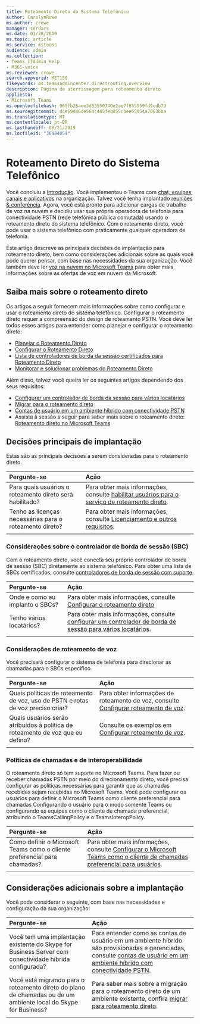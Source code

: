 ```yaml
---
title: Roteamento Direto do Sistema Telefônico
author: CarolynRowe
ms.author: crowe
manager: serdars
ms.date: 01/28/2019
ms.topic: article
ms.service: msteams
audience: admin
ms.collection:
- Teams_ITAdmin_Help
- M365-voice
ms.reviewer: crowe
search.appverid: MET150
f1keywords: ms.teamsadmincenter.directrouting.overview
description: Página de aterrissagem para roteamento direto
appliesto:
- Microsoft Teams
ms.openlocfilehash: 965fb26aee3d83550740e2ae7f855559fd9cdb79
ms.sourcegitcommit: d4e69d46de564c445feb855cbee55954a7063bba
ms.translationtype: MT
ms.contentlocale: pt-BR
ms.lasthandoff: 08/21/2019
ms.locfileid: "36484054"
---
```

# <a name="phone-system-direct-routing"></a>Roteamento Direto do Sistema Telefônico

Você concluiu a [Introdução](get-started-with-teams-quick-start.md). Você implementou o Teams com [chat, equipes, canais e aplicativos](deploy-chat-teams-channels-microsoft-teams-landing-page.md) na organização. Talvez você tenha implantado [reuniões & conferência](deploy-meetings-microsoft-teams-landing-page.md). Agora, você está pronto para adicionar cargas de trabalho de voz na nuvem e decidiu usar sua própria operadora de telefonia para conectividade PSTN (rede telefônica pública comutada) usando o roteamento direto do sistema telefônico. Com o roteamento direto, você pode usar o sistema telefônico com praticamente qualquer operadora de telefonia.

Este artigo descreve as principais decisões de implantação para roteamento direto, bem como considerações adicionais sobre as quais você pode querer pensar, com base nas necessidades da sua organização. Você também deve ler [voz na nuvem no Microsoft Teams](cloud-voice-landing-page.md) para obter mais informações sobre as ofertas de voz em nuvem da Microsoft.

## <a name="learn-more-about-direct-routing"></a>Saiba mais sobre o roteamento direto

Os artigos a seguir fornecem mais informações sobre como configurar e usar o roteamento direto do sistema telefônico. Configurar o roteamento direto requer a compreensão do design de roteamento PSTN. Você deve ler todos esses artigos para entender como planejar e configurar o roteamento direto:

- [Planejar o Roteamento Direto](direct-routing-plan.md) 
- [Configurar o Roteamento Direto](direct-routing-configure.md)
- [Lista de controladores de borda da sessão certificados para Roteamento Direto](direct-routing-border-controllers.md)
- [Monitorar e solucionar problemas do Roteamento Direto](direct-routing-monitor-and-troubleshoot.md)

Além disso, talvez você queira ler os seguintes artigos dependendo dos seus requisitos:

-  [Configurar um controlador de borda da sessão para vários locatários](direct-routing-sbc-multiple-tenants.md)
-  [Migrar para o roteamento direto](direct-routing-migrating.md)
-  [Contas de usuário em um ambiente híbrido com conectividade PSTN](direct-routing-user-accounts-in-a-hybrid-environment.md)
- Assista à sessão a seguir para saber mais sobre o roteamento direto: [Roteamento direto no Microsoft Teams](https://aka.ms/teams-direct-routing)

## <a name="core-deployment-decisions"></a>Decisões principais de implantação

Estas são as principais decisões a serem consideradas para o roteamento direto. 

|Pergunte-se|Ação |
| :------------|:-------|
|Para quais usuários o roteamento direto será habilitado? | Para obter mais informações, consulte [habilitar usuários para o serviço de roteamento direto](direct-routing-configure.md#enable-users-for-direct-routing-service). |
Tenho as licenças necessárias para o roteamento direto? | Para obter mais informações, consulte [Licenciamento e outros requisitos](direct-routing-plan.md#licensing-and-other-requirements).
|||

### <a name="session-border-controller-sbc-considerations"></a>Considerações sobre o controlador de borda de sessão (SBC)

Com o roteamento direto, você conecta seu próprio controlador de borda de sessão (SBC) diretamente ao sistema telefônico.  Para obter uma lista de SBCs certificados, consulte [controladores de borda de sessão com suporte](direct-routing-border-controllers.md).

|Pergunte-se|Ação |
|:------------|:-------|
| Onde e como eu implanto o SBCs? | Para obter mais informações, consulte [Configurar o roteamento direto](direct-routing-configure.md) | 
Tenho vários locatários? | Para obter mais informações, consulte [configurar um controlador de borda de sessão para vários locatários](direct-routing-sbc-multiple-tenants.md).|
|||

### <a name="voice-routing-considerations"></a>Considerações de roteamento de voz

Você precisará configurar o sistema de telefonia para direcionar as chamadas para o SBCs específico.

|Pergunte-se|Ação |
|:------------|:-------|
| Quais políticas de roteamento de voz, uso de PSTN e rotas de voz preciso criar? | Para obter informações de roteamento de voz, consulte [Configurar roteamento de voz](direct-routing-configure.md#configure-voice-routing).
| Quais usuários serão atribuídos à política de roteamento de voz que eu defino? | Consulte os exemplos em [Configurar roteamento de voz](direct-routing-configure.md#configure-voice-routing). |
|||

### <a name="calling-and-interop-policies"></a>Políticas de chamadas e de interoperabilidade

O roteamento direto só tem suporte no Microsoft Teams. Para fazer ou receber chamadas PSTN por meio do direcionamento direto, você precisa configurar as políticas necessárias para garantir que as chamadas recebidas sejam recebidas no Microsoft Teams. Você pode configurar os usuários para definir o Microsoft Teams como cliente preferencial para chamadas Configurando o usuário para o modo somente Teams ou configurando as equipes como o cliente de chamada preferencial, atribuindo o TeamsCallingPolicy e o TeamsInteropPolicy.

|Pergunte-se|Ação |
|:------------|:-------|
|Como definir o Microsoft Teams como o cliente preferencial para chamadas? | Para obter mais informações, consulte [Configurar o Microsoft Teams como o cliente de chamadas preferencial para usuários](direct-routing-configure.md#set-microsoft-teams-as-the-preferred-calling-client-for-users).|
|||

## <a name="additional-deployment-considerations"></a>Considerações adicionais sobre a implantação

Você pode considerar o seguinte, com base nas necessidades e configuração da sua organização:

| Pergunte-se| Ação |
| :------------|:-------|
| Você tem uma implantação existente do Skype for Business Server com conectividade híbrida configurada? |  Para entender como as contas de usuário em um ambiente híbrido são provisionadas e gerenciadas, consulte [contas de usuário em um ambiente híbrido com conectividade PSTN](direct-routing-user-accounts-in-a-hybrid-environment.md).| 
| Você está migrando para o roteamento direto do plano de chamadas ou de um ambiente local do Skype for Business? | Para saber mais sobre a migração para o roteamento direto de um ambiente existente, confira [migrar para roteamento direto](direct-routing-migrating.md). |
|||
